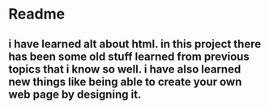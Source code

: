 <h1>Readme</h1>
<h2> i have learned alt about html. in this project there has been some old stuff learned from previous topics that i know so well. i have also learned new things like being able to create your own web page by designing it. 
